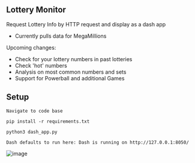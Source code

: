 ## Lottery Monitor

Request Lottery Info by HTTP request and display as a dash app

- Currently pulls data for MegaMillions

Upcoming changes:

- Check for your lottery numbers in past lotteries
- Check 'hot' numbers
- Analysis on most common numbers and sets
- Support for Powerball and additional Games

## Setup
`Navigate to code base`

`pip install -r requirements.txt`

`python3 dash_app.py`

`Dash defaults to run here: Dash is running on http://127.0.0.1:8050/`

![image](https://user-images.githubusercontent.com/51174029/182987719-2fa01082-3d9c-47c9-8295-b3adf8b5b51a.png)